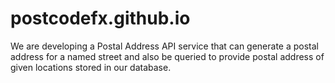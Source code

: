 # postcodefx.github.io
We are developing a Postal Address API service that can generate a postal address for a named street and also be queried to provide postal address of given locations stored in our database.
